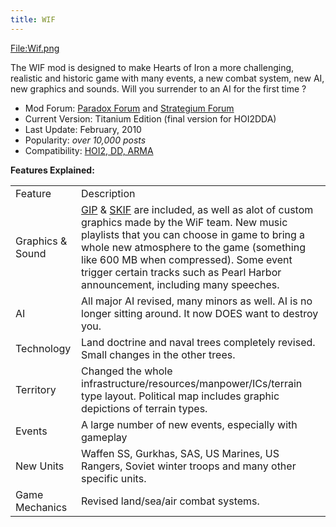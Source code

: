 ```yaml
---
title: WIF
---
```

[File:Wif.png](/wiki/index.php?title=Special:Upload&wpDestFile=Wif.png "File:Wif.png")

The WIF mod is designed to make Hearts of Iron a more challenging,
realistic and historic game with many events, a new combat system, new
AI, new graphics and sounds. Will you surrender to an AI for the first
time ?

-   Mod Forum: [Paradox
    Forum](https://forum.paradoxplaza.com/forum/index.php?forums/world-in-flames.445/)
    and [Strategium
    Forum](http://forum.jeux-strategie.com/index.php?showforum=264)
-   Current Version: Titanium Edition (final version for HOI2DDA)
-   Last Update: February, 2010
-   Popularity: *over 10,000 posts*
-   Compatibility: [HOI2, DD,
    ARMA](/wiki/Abbreviations#H "Abbreviations")

**Features Explained:**

|                  |                                                                                                                                                                                                                                                                                                                                                              |
|------------------|--------------------------------------------------------------------------------------------------------------------------------------------------------------------------------------------------------------------------------------------------------------------------------------------------------------------------------------------------------------|
| Feature          | Description                                                                                                                                                                                                                                                                                                                                                  |
| Graphics & Sound | [GIP](/wiki/GIP "GIP") & [SKIF](/wiki/SKIF "SKIF") are included, as well as alot of custom graphics made by the WiF team. New music playlists that you can choose in game to bring a whole new atmosphere to the game (something like 600 MB when compressed). Some event trigger certain tracks such as Pearl Harbor announcement, including many speeches. |
| AI               | All major AI revised, many minors as well. AI is no longer sitting around. It now DOES want to destroy you.                                                                                                                                                                                                                                                  |
| Technology       | Land doctrine and naval trees completely revised. Small changes in the other trees.                                                                                                                                                                                                                                                                          |
| Territory        | Changed the whole infrastructure/resources/manpower/ICs/terrain type layout. Political map includes graphic depictions of terrain types.                                                                                                                                                                                                                     |
| Events           | A large number of new events, especially with gameplay                                                                                                                                                                                                                                                                                                       |
| New Units        | Waffen SS, Gurkhas, SAS, US Marines, US Rangers, Soviet winter troops and many other specific units.                                                                                                                                                                                                                                                         |
| Game Mechanics   | Revised land/sea/air combat systems.                                                                                                                                                                                                                                                                                                                         |
